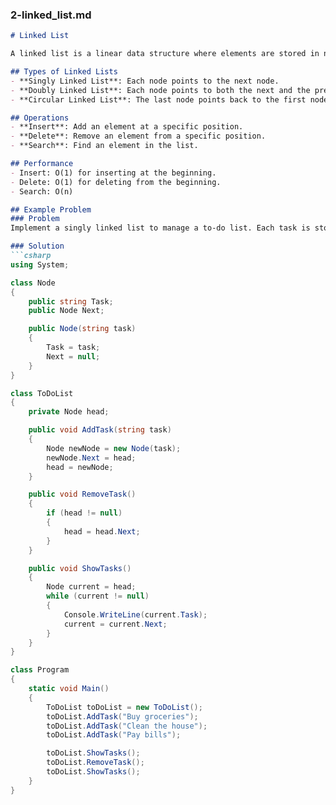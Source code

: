 
### 2-linked_list.md

```markdown
# Linked List

A linked list is a linear data structure where elements are stored in nodes, and each node points to the next node. This structure allows for efficient insertions and deletions.

## Types of Linked Lists
- **Singly Linked List**: Each node points to the next node.
- **Doubly Linked List**: Each node points to both the next and the previous node.
- **Circular Linked List**: The last node points back to the first node.

## Operations
- **Insert**: Add an element at a specific position.
- **Delete**: Remove an element from a specific position.
- **Search**: Find an element in the list.

## Performance
- Insert: O(1) for inserting at the beginning.
- Delete: O(1) for deleting from the beginning.
- Search: O(n)

## Example Problem
### Problem
Implement a singly linked list to manage a to-do list. Each task is stored in a node, and you can add new tasks or remove completed tasks.

### Solution
```csharp
using System;

class Node
{
    public string Task;
    public Node Next;

    public Node(string task)
    {
        Task = task;
        Next = null;
    }
}

class ToDoList
{
    private Node head;

    public void AddTask(string task)
    {
        Node newNode = new Node(task);
        newNode.Next = head;
        head = newNode;
    }

    public void RemoveTask()
    {
        if (head != null)
        {
            head = head.Next;
        }
    }

    public void ShowTasks()
    {
        Node current = head;
        while (current != null)
        {
            Console.WriteLine(current.Task);
            current = current.Next;
        }
    }
}

class Program
{
    static void Main()
    {
        ToDoList toDoList = new ToDoList();
        toDoList.AddTask("Buy groceries");
        toDoList.AddTask("Clean the house");
        toDoList.AddTask("Pay bills");

        toDoList.ShowTasks();
        toDoList.RemoveTask();
        toDoList.ShowTasks();
    }
}
